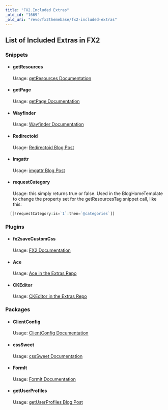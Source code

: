 ```yaml
---
title: "FX2.Included Extras"
_old_id: "1669"
_old_uri: "revo/fx2themebase/fx2-included-extras"
---
```


## List of Included Extras in FX2

### Snippets

- #### getResources
  
   Usage: [getResources Documentation](extras/getresources)

- #### getPage
  
   Usage: [getPage Documentation](extras/getpage)

- #### Wayfinder
  
   Usage: [Wayfinder Documentation](extras/wayfinder)

- #### Redirectoid
  
   Usage: [Redirectoid Blog Post](http://www.sepiariver.ca/blog/modx-web/modx-redirectoid-redirect-http1.1-response-code)

- #### imgattr
  
   Usage: [imgattr Blog Post](http://www.sepiariver.ca/blog/modx-web/modx-imgattr-output-filter-for-image-files)

- #### requestCategory
  
   Usage: this simply returns true or false. Used in the BlogHomeTemplate to change the property set for the getResourcesTag snippet call, like this:
  
``` php
  [[!requestCategory:is=`1`:then=`@categories`]]
```

### Plugins

- #### fx2saveCustomCss
  
   Usage: [FX2 Documentation](extras/fx2themebase/fx2.how-to-use-fx2)

- #### Ace
  
   Usage: [Ace in the Extras Repo](http://modx.com/extras/package/ace)

- #### CKEditor
  
   Usage: [CKEditor in the Extras Repo](http://modx.com/extras/package/ckeditor)

### Packages

- #### ClientConfig
  
   Usage: [ClientConfig Documentation](extras/clientconfig)

- #### cssSweet
  
   Usage: [cssSweet Documentation](extras/csssweet)

- #### FormIt
  
   Usage: [FormIt Documentation](extras/formit)

- #### getUserProfiles
  
   Usage: [getUserProfiles Blog Post](http://www.sepiariver.ca/blog/modx-web/modx-snippet-to-get-user-profiles-and-gravatar)
